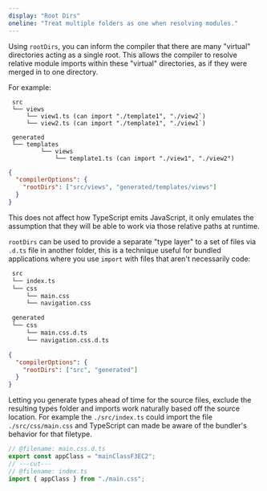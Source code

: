 ```yaml
---
display: "Root Dirs"
oneline: "Treat multiple folders as one when resolving modules."
---
```


Using `rootDirs`, you can inform the compiler that there are many "virtual" directories acting as a single root.
This allows the compiler to resolve relative module imports within these "virtual" directories, as if they were merged in to one directory.

For example:

```
 src
 └── views
     └── view1.ts (can import "./template1", "./view2`)
     └── view2.ts (can import "./template1", "./view1`)

 generated
 └── templates
         └── views
             └── template1.ts (can import "./view1", "./view2")
```

```json tsconfig
{
  "compilerOptions": {
    "rootDirs": ["src/views", "generated/templates/views"]
  }
}
```

This does not affect how TypeScript emits JavaScript, it only emulates the assumption that they will be able to
work via those relative paths at runtime.

`rootDirs` can be used to provide a separate "type layer" to a set of files via `.d.ts` file in another folder, this is a technique useful for bundled applications where you use `import` with files that aren't necessarily code:

```sh
 src
 └── index.ts
 └── css
     └── main.css
     └── navigation.css

 generated
 └── css
     └── main.css.d.ts
     └── navigation.css.d.ts
```

```json tsconfig
{
  "compilerOptions": {
    "rootDirs": ["src", "generated"]
  }
}
```

Letting you generate types ahead of time for the source files, exclude the resulting types folder and imports work naturally based off the source location.
For example the `./src/index.ts` could import the file `./src/css/main.css` and TypeScript can made be aware of the bundler's behavior for that filetype.

```ts twoslash
// @filename: main.css.d.ts
export const appClass = "mainClassF3EC2";
// ---cut---
// @filename: index.ts
import { appClass } from "./main.css";
```
